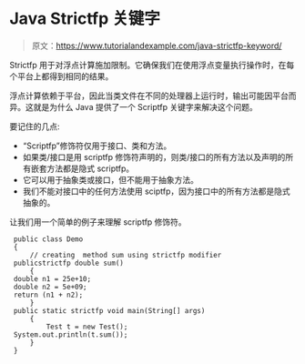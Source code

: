 # Java Strictfp 关键字

> 原文：<https://www.tutorialandexample.com/java-strictfp-keyword/>

Strictfp 用于对浮点计算施加限制。它确保我们在使用浮点变量执行操作时，在每个平台上都得到相同的结果。

浮点计算依赖于平台，因此当类文件在不同的处理器上运行时，输出可能因平台而异。这就是为什么 Java 提供了一个 Scriptfp 关键字来解决这个问题。

要记住的几点:

*   “Scriptfp”修饰符仅用于接口、类和方法。
*   如果类/接口是用 scriptfp 修饰符声明的，则类/接口的所有方法以及声明的所有嵌套方法都是隐式 scriptfp。
*   它可以用于抽象类或接口，但不能用于抽象方法。
*   我们不能对接口中的任何方法使用 sciptfp，因为接口中的所有方法都是隐式抽象的。

让我们用一个简单的例子来理解 scriptfp 修饰符。

```
 public class Demo 
 { 
     // creating  method sum using strictfp modifier 
 publicstrictfp double sum() 
     { 
 double n1 = 25e+10; 
 double n2 = 5e+09; 
 return (n1 + n2); 
     } 
 public static strictfp void main(String[] args) 
     { 
         Test t = new Test(); 
 System.out.println(t.sum()); 
     } 
 } 
```
